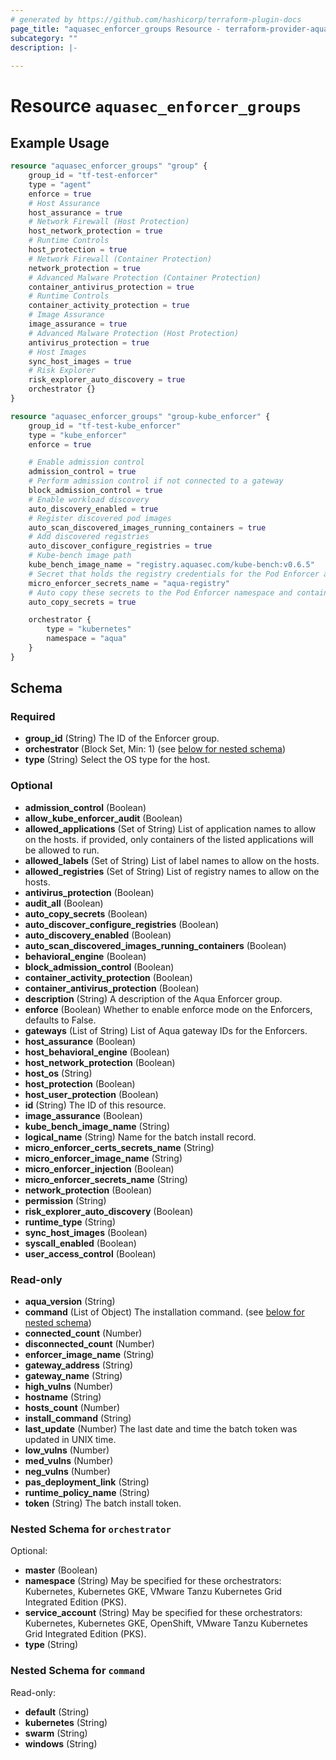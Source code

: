 ```yaml
---
# generated by https://github.com/hashicorp/terraform-plugin-docs
page_title: "aquasec_enforcer_groups Resource - terraform-provider-aquasec"
subcategory: ""
description: |-
  
---
```


# Resource `aquasec_enforcer_groups`



## Example Usage

```terraform
resource "aquasec_enforcer_groups" "group" {
    group_id = "tf-test-enforcer"
    type = "agent"
    enforce = true
    # Host Assurance
    host_assurance = true
    # Network Firewall (Host Protection)
    host_network_protection = true
    # Runtime Controls
    host_protection = true
    # Network Firewall (Container Protection)
    network_protection = true
    # Advanced Malware Protection (Container Protection)
    container_antivirus_protection = true
    # Runtime Controls
    container_activity_protection = true
    # Image Assurance
    image_assurance = true
    # Advanced Malware Protection (Host Protection)
    antivirus_protection = true
    # Host Images
    sync_host_images = true
    # Risk Explorer
    risk_explorer_auto_discovery = true
    orchestrator {}
}

resource "aquasec_enforcer_groups" "group-kube_enforcer" {
    group_id = "tf-test-kube_enforcer"
    type = "kube_enforcer"
    enforce = true

    # Enable admission control
    admission_control = true
    # Perform admission control if not connected to a gateway
    block_admission_control = true
    # Enable workload discovery
    auto_discovery_enabled = true
    # Register discovered pod images
    auto_scan_discovered_images_running_containers = true
    # Add discovered registries
    auto_discover_configure_registries = true
    # Kube-bench image path
    kube_bench_image_name = "registry.aquasec.com/kube-bench:v0.6.5"
    # Secret that holds the registry credentials for the Pod Enforcer and kube-bench
    micro_enforcer_secrets_name = "aqua-registry"
    # Auto copy these secrets to the Pod Enforcer namespace and container
    auto_copy_secrets = true

    orchestrator {
        type = "kubernetes"
        namespace = "aqua"
    }
}
```

<!-- schema generated by tfplugindocs -->
## Schema

### Required

- **group_id** (String) The ID of the Enforcer group.
- **orchestrator** (Block Set, Min: 1) (see [below for nested schema](#nestedblock--orchestrator))
- **type** (String) Select the OS type for the host.

### Optional

- **admission_control** (Boolean)
- **allow_kube_enforcer_audit** (Boolean)
- **allowed_applications** (Set of String) List of application names to allow on the hosts. if provided, only containers of the listed applications will be allowed to run.
- **allowed_labels** (Set of String) List of label names to allow on the hosts.
- **allowed_registries** (Set of String) List of registry names to allow on the hosts.
- **antivirus_protection** (Boolean)
- **audit_all** (Boolean)
- **auto_copy_secrets** (Boolean)
- **auto_discover_configure_registries** (Boolean)
- **auto_discovery_enabled** (Boolean)
- **auto_scan_discovered_images_running_containers** (Boolean)
- **behavioral_engine** (Boolean)
- **block_admission_control** (Boolean)
- **container_activity_protection** (Boolean)
- **container_antivirus_protection** (Boolean)
- **description** (String) A description of the Aqua Enforcer group.
- **enforce** (Boolean) Whether to enable enforce mode on the Enforcers, defaults to False.
- **gateways** (List of String) List of Aqua gateway IDs for the Enforcers.
- **host_assurance** (Boolean)
- **host_behavioral_engine** (Boolean)
- **host_network_protection** (Boolean)
- **host_os** (String)
- **host_protection** (Boolean)
- **host_user_protection** (Boolean)
- **id** (String) The ID of this resource.
- **image_assurance** (Boolean)
- **kube_bench_image_name** (String)
- **logical_name** (String) Name for the batch install record.
- **micro_enforcer_certs_secrets_name** (String)
- **micro_enforcer_image_name** (String)
- **micro_enforcer_injection** (Boolean)
- **micro_enforcer_secrets_name** (String)
- **network_protection** (Boolean)
- **permission** (String)
- **risk_explorer_auto_discovery** (Boolean)
- **runtime_type** (String)
- **sync_host_images** (Boolean)
- **syscall_enabled** (Boolean)
- **user_access_control** (Boolean)

### Read-only

- **aqua_version** (String)
- **command** (List of Object) The installation command. (see [below for nested schema](#nestedatt--command))
- **connected_count** (Number)
- **disconnected_count** (Number)
- **enforcer_image_name** (String)
- **gateway_address** (String)
- **gateway_name** (String)
- **high_vulns** (Number)
- **hostname** (String)
- **hosts_count** (Number)
- **install_command** (String)
- **last_update** (Number) The last date and time the batch token was updated in UNIX time.
- **low_vulns** (Number)
- **med_vulns** (Number)
- **neg_vulns** (Number)
- **pas_deployment_link** (String)
- **runtime_policy_name** (String)
- **token** (String) The batch install token.

<a id="nestedblock--orchestrator"></a>
### Nested Schema for `orchestrator`

Optional:

- **master** (Boolean)
- **namespace** (String) May be specified for these orchestrators: Kubernetes, Kubernetes GKE, VMware Tanzu Kubernetes Grid Integrated Edition (PKS).
- **service_account** (String) May be specified for these orchestrators: Kubernetes, Kubernetes GKE, OpenShift, VMware Tanzu Kubernetes Grid Integrated Edition (PKS).
- **type** (String)


<a id="nestedatt--command"></a>
### Nested Schema for `command`

Read-only:

- **default** (String)
- **kubernetes** (String)
- **swarm** (String)
- **windows** (String)


